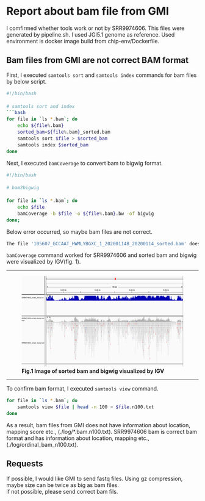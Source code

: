 # Report about bam file from GMI

I comfirmed whether tools work or not by SRR9974606. This files were generated by pipeline.sh. I used JGI5.1 genome as reference.
Used environment is docker image build from chip-env/Dockerfile.


## Bam files from GMI are not correct BAM format

First, I executed `samtools sort` and `samtools index` commands for bam files by below script.

```bash
#!/bin/bash

# samtools sort and index
```bash
for file in `ls *.bam`; do
    echo ${file%.bam}
    sorted_bam=${file%.bam}_sorted.bam
    samtools sort $file > $sorted_bam
    samtools index $sorted_bam
done
```

Next, I executed `bamCoverage` to convert bam to bigwig format.

```bash
#!/bin/bash

# bam2bigwig

for file in `ls *.bam`; do
    echo $file
    bamCoverage -b $file -o ${file%.bam}.bw -of bigwig
done;
```

Below error occurred, so maybe bam files are not correct.

```bash
The file '105607_GCCAAT_HWMLYBGXC_1_20200114B_20200114_sorted.bam' does not have BAM or CRAM format
```

`bamCoverage` command worked for SRR9974606 and sorted bam and bigwig were visualized by IGV(fig. 1).

---

<figure>
    <img src="2020-02-01-00-28-17.png", width=, height=>
    <figcaption>
        <b>Fig.1 Image of sorted bam and bigwig visualized by IGV</b><br>
    </figcaption>
</figure>

---

To confirm bam format, I executed `samtools view` command.

```bash
for file in `ls *.bam`; do 
    samtools view $file | head -n 100 > $file.n100.txt
done
```

As a result, bam files from GMI does not have information about location, mapping score etc., (./log/\*.bam.n100.txt). SRR9974606 bam is correct bam format and has information about location, mapping etc., (./log/ordinal_bam_n100.txt).

## Requests

If possible, I would like GMI to send fastq files. Using gz compression, maybe size can be twice as big as bam files.  
if not possible, please send correct bam fils.
